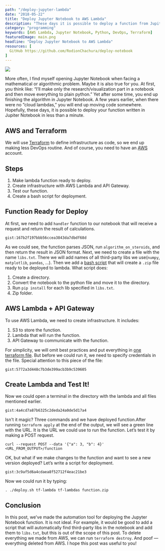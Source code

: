 ```yaml
---
path: "/deploy-jupyter-lambda"
date: "2018-05-22"
title: "Deploy Jupyter Notebook to AWS Lambda"
description: "These days it is possible to deploy a function from Jupiter Notebook in less than a minute."
category: "programming"
keywords: [AWS Lambda, Jupyter Notebook, Python, DevOps, Terraform]
featuredImage: main.png
headline: "Deploy Jupyter Notebook to AWS Lambda"
resources: [
  GitHub https://github.com/RodionChachura/deploy-notebook
]
---
```


![](/main.png)

More often, I find myself opening Jupyter Notebook when facing a mathematical or algorithmic problem. Maybe it is also true for you. At first, you think like: “I’ll make only the research/visualization part in a notebook and then move everything to plain python.” Yet after some time, you end up finishing the algorithm in Jupyter Notebook. A few years earlier, when there were no ”cloud lambdas,” you will end up moving code somewhere. Hopefully, these days, it is possible to deploy your function written in Jupiter Notebook in less than a minute.

## AWS and Terraform

We will use [Terraform](https://www.terraform.io/) to define infrastructure as code, so we end up making less DevOps routine. And of course, you need to have an [AWS](https://aws.amazon.com/) account.

## Steps
1. Make lambda function ready to deploy.
2. Create infrastructure with AWS Lambda and API Gateway.
3. Test our function.
4. Create a bash script for deployment.

## Function Ready for Deploy

At first, we need to add `handler` function to our notebook that will receive a request and return the result of calculations.

`gist:167b2f197bbb56ccea3843da7dbdf68d`

As we could see, the function parses JSON, run `algorithm_on_steroids`, and then return the result in JSON format. Next, we need to create a file with the name `libs.txt`. There we will add names of all third-party libs we use(`numpy`, `matplotlib`, `pandas`, …). Then we add a [bash script](https://github.com/RodionChachura/deploy-notebook/blob/master/cook_notebook.sh) that will create a `.zip` file ready to be deployed to lambda. What script does:
1. Create a directory.
2. Convert the notebook to the python file and move it to the directory.
3. Run `pip install` for each lib specified in `libs.txt`.
4. Zip folder.

##  AWS Lambda + API Gateway

To use AWS Lambda, we need to create infrastructure. It includes:
1. S3 to store the function.
2. Lambda that will run the function.
3. API Gateway to communicate with the function.

For simplicity, we will omit best practices and put everything in [one terraform file](https://github.com/RodionChachura/deploy-notebook/blob/master/main.tf). But before we could run it, we need to specify credentials in the file. Special attention to this piece of the file:

`gist:5772a3d448c7b3de399acb3b9c539605`

## Create Lambda and Test It!

Now we could open a terminal in the directory with the lambda and all files mentioned earlier.

`gist:4a4cd7a87b6325c2deda24a0de5d17a4`

Isn't it magic? Three commands and we have deployed function.After running `terraform apply` at the end of the output, we will see a green line with the URL. It is the URL we could use to run the function. Let’s test it by making a POST request.

```shell{promptUser: geekrodion}
curl --request POST --data '{"a": 3, "b": 4}' <URL_FROM_OUTPUT>/function
```

OK, but what if we make changes to the function and want to see a new version deployed? Let’s write a script for deployment.

`gist:3c9af5d6a4cdaea8f52712f4eac21be3`

Now we could run it by typing:

```{promptUser: geekrodion}
. ./deploy.sh tf-lambda tf-lambdas function.zip
```

## Conclusion

In this post, we've made the automation tool for deploying the Jupyter Notebook function. It is not ideal. For example, it would be good to add a script that will automatically find third-party libs in the notebook and add them to `libs.txt`, but this is out of the scope of this post. To delete everything we made from AWS, we can run `terraform destroy`. And poof — everything deleted from AWS. I hope this post was useful to you!